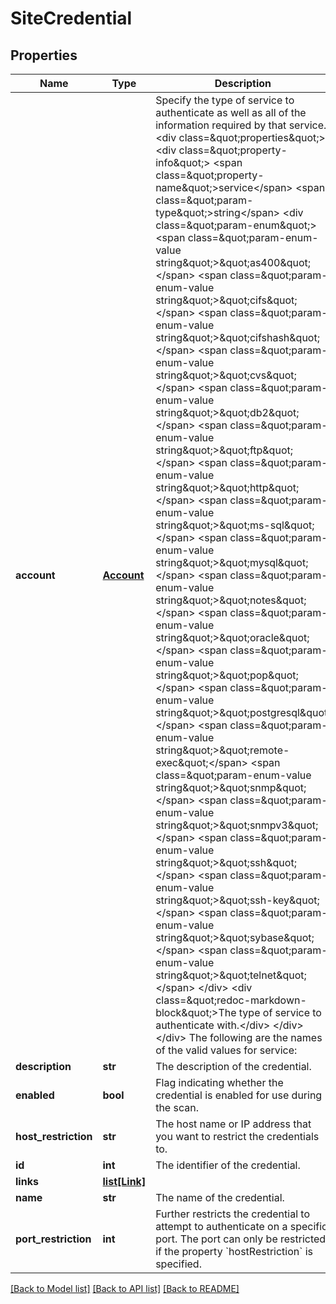 # SiteCredential

## Properties
Name | Type | Description | Notes
------------ | ------------- | ------------- | -------------
**account** | [**Account**](Account.md) | Specify the type of service to authenticate as well as all of the information required by that service. &lt;div class&#x3D;\&quot;properties\&quot;&gt;  &lt;div class&#x3D;\&quot;property-info\&quot;&gt;  &lt;span class&#x3D;\&quot;property-name\&quot;&gt;service&lt;/span&gt; &lt;span class&#x3D;\&quot;param-type\&quot;&gt;string&lt;/span&gt;  &lt;div class&#x3D;\&quot;param-enum\&quot;&gt;  &lt;span class&#x3D;\&quot;param-enum-value string\&quot;&gt;\&quot;as400\&quot;&lt;/span&gt;  &lt;span class&#x3D;\&quot;param-enum-value string\&quot;&gt;\&quot;cifs\&quot;&lt;/span&gt;  &lt;span class&#x3D;\&quot;param-enum-value string\&quot;&gt;\&quot;cifshash\&quot;&lt;/span&gt;  &lt;span class&#x3D;\&quot;param-enum-value string\&quot;&gt;\&quot;cvs\&quot;&lt;/span&gt;  &lt;span class&#x3D;\&quot;param-enum-value string\&quot;&gt;\&quot;db2\&quot;&lt;/span&gt;  &lt;span class&#x3D;\&quot;param-enum-value string\&quot;&gt;\&quot;ftp\&quot;&lt;/span&gt;  &lt;span class&#x3D;\&quot;param-enum-value string\&quot;&gt;\&quot;http\&quot;&lt;/span&gt;  &lt;span class&#x3D;\&quot;param-enum-value string\&quot;&gt;\&quot;ms-sql\&quot;&lt;/span&gt;  &lt;span class&#x3D;\&quot;param-enum-value string\&quot;&gt;\&quot;mysql\&quot;&lt;/span&gt;  &lt;span class&#x3D;\&quot;param-enum-value string\&quot;&gt;\&quot;notes\&quot;&lt;/span&gt;  &lt;span class&#x3D;\&quot;param-enum-value string\&quot;&gt;\&quot;oracle\&quot;&lt;/span&gt;  &lt;span class&#x3D;\&quot;param-enum-value string\&quot;&gt;\&quot;pop\&quot;&lt;/span&gt;  &lt;span class&#x3D;\&quot;param-enum-value string\&quot;&gt;\&quot;postgresql\&quot;&lt;/span&gt;  &lt;span class&#x3D;\&quot;param-enum-value string\&quot;&gt;\&quot;remote-exec\&quot;&lt;/span&gt;  &lt;span class&#x3D;\&quot;param-enum-value string\&quot;&gt;\&quot;snmp\&quot;&lt;/span&gt;  &lt;span class&#x3D;\&quot;param-enum-value string\&quot;&gt;\&quot;snmpv3\&quot;&lt;/span&gt;  &lt;span class&#x3D;\&quot;param-enum-value string\&quot;&gt;\&quot;ssh\&quot;&lt;/span&gt;  &lt;span class&#x3D;\&quot;param-enum-value string\&quot;&gt;\&quot;ssh-key\&quot;&lt;/span&gt;  &lt;span class&#x3D;\&quot;param-enum-value string\&quot;&gt;\&quot;sybase\&quot;&lt;/span&gt;  &lt;span class&#x3D;\&quot;param-enum-value string\&quot;&gt;\&quot;telnet\&quot;&lt;/span&gt;  &lt;/div&gt;  &lt;div class&#x3D;\&quot;redoc-markdown-block\&quot;&gt;The type of service to authenticate with.&lt;/div&gt; &lt;/div&gt;  &lt;/div&gt;  The following are the names of the valid values for service:  | Value         | Service                                         |  | ------------- | ----------------------------------------------- |  | &#x60;as400&#x60;       | IBM AS/400                                      |  | &#x60;cifs&#x60;        | Microsoft Windows/Samba (SMB/CIFS)              |  | &#x60;cifshash&#x60;    | Microsoft Windows/Samba LM/NTLM Hash (SMB/CIFS) |  | &#x60;cvs&#x60;         | Concurrent Versioning System (CVS)              |  | &#x60;db2&#x60;         | DB2                                             |  | &#x60;ftp&#x60;         | File Transfer Protocol (FTP)                    |  | &#x60;http&#x60;        | Web Site HTTP Authentication                    |  | &#x60;ms-sql&#x60;      | Microsoft SQL Server                            |  | &#x60;mysql&#x60;       | MySQL Server                                    |  | &#x60;notes&#x60;       | Lotus Notes/Domino                              |  | &#x60;oracle&#x60;      | Oracle                                          |  | &#x60;pop&#x60;         | Post Office Protocol (POP)                      |  | &#x60;postgresql&#x60;  | PostgreSQL                                      |  | &#x60;remote-exec&#x60; | Remote Execution                                |  | &#x60;snmp&#x60;        | Simple Network Management Protocol v1/v2c       |  | &#x60;snmpv3&#x60;      | Simple Network Management Protocol v3           |  | &#x60;ssh&#x60;         | Secure Shell (SSH)                              |  | &#x60;ssh-key&#x60;     | Secure Shell (SSH) Public Key                   |  | &#x60;sybase&#x60;      | Sybase SQL Server                               |  | &#x60;telnet&#x60;      | Telnet                                          |   &lt;p&gt;The following is a specification of supported credential properties for each type of service. These properties are to be specified within the &lt;code&gt;account&lt;/code&gt; object.&lt;/p&gt;  &#x60;as400&#x60; supported properties: &lt;div class&#x3D;\&quot;properties\&quot;&gt;  &lt;div class&#x3D;\&quot;property-info\&quot;&gt;  &lt;span class&#x3D;\&quot;property-name\&quot;&gt;domain&lt;/span&gt; &lt;span class&#x3D;\&quot;param-type\&quot;&gt;string&lt;/span&gt;  &lt;div class&#x3D;\&quot;redoc-markdown-block\&quot;&gt;&lt;p&gt;The address of the domain.&lt;/p&gt;&lt;/div&gt; &lt;/div&gt;  &lt;div class&#x3D;\&quot;property-info\&quot;&gt;  &lt;span class&#x3D;\&quot;property-name\&quot;&gt;username&lt;/span&gt; &lt;span class&#x3D;\&quot;param-type\&quot;&gt;string&lt;/span&gt; &lt;span _ngcontent-c21 class&#x3D;\&quot;param-required\&quot;&gt;Required&lt;/span&gt;  &lt;div class&#x3D;\&quot;redoc-markdown-block\&quot;&gt;&lt;p&gt;The user name for the account that will be used for authenticating.&lt;/p&gt;&lt;/div&gt; &lt;/div&gt;  &lt;div class&#x3D;\&quot;property-info\&quot;&gt;  &lt;span class&#x3D;\&quot;property-name\&quot;&gt;password&lt;/span&gt; &lt;span class&#x3D;\&quot;param-type\&quot;&gt;string&lt;/span&gt; &lt;span _ngcontent-c21 class&#x3D;\&quot;param-required\&quot;&gt;Required&lt;/span&gt;  &lt;div class&#x3D;\&quot;redoc-markdown-block\&quot;&gt;&lt;p&gt;The password for the account that will be used for authenticating. &lt;strong&gt;Note: This property is not returned in responses for security.&lt;/strong&gt;&lt;/p&gt;&lt;/div&gt; &lt;/div&gt;  &lt;/div&gt;  &#x60;cifs&#x60; supported properties: &lt;div class&#x3D;\&quot;properties\&quot;&gt;  &lt;div class&#x3D;\&quot;property-info\&quot;&gt;  &lt;span class&#x3D;\&quot;property-name\&quot;&gt;domain&lt;/span&gt; &lt;span class&#x3D;\&quot;param-type\&quot;&gt;string&lt;/span&gt;  &lt;div class&#x3D;\&quot;redoc-markdown-block\&quot;&gt;&lt;p&gt;The address of the domain.&lt;/p&gt;&lt;/div&gt; &lt;/div&gt;  &lt;div class&#x3D;\&quot;property-info\&quot;&gt;  &lt;span class&#x3D;\&quot;property-name\&quot;&gt;username&lt;/span&gt; &lt;span class&#x3D;\&quot;param-type\&quot;&gt;string&lt;/span&gt; &lt;span _ngcontent-c21 class&#x3D;\&quot;param-required\&quot;&gt;Required&lt;/span&gt;  &lt;div class&#x3D;\&quot;redoc-markdown-block\&quot;&gt;&lt;p&gt;The user name for the account that will be used for authenticating.&lt;/p&gt;&lt;/div&gt; &lt;/div&gt;  &lt;div class&#x3D;\&quot;property-info\&quot;&gt;  &lt;span class&#x3D;\&quot;property-name\&quot;&gt;password&lt;/span&gt; &lt;span class&#x3D;\&quot;param-type\&quot;&gt;string&lt;/span&gt; &lt;span _ngcontent-c21 class&#x3D;\&quot;param-required\&quot;&gt;Required&lt;/span&gt;  &lt;div class&#x3D;\&quot;redoc-markdown-block\&quot;&gt;&lt;p&gt;The password for the account that will be used for authenticating. &lt;strong&gt;Note: This property is not returned in responses for security.&lt;/strong&gt;&lt;/p&gt;&lt;/div&gt; &lt;/div&gt;  &lt;/div&gt;  &#x60;cifshash&#x60; supported properties: &lt;div class&#x3D;\&quot;properties\&quot;&gt;  &lt;div class&#x3D;\&quot;property-info\&quot;&gt;  &lt;span class&#x3D;\&quot;property-name\&quot;&gt;domain&lt;/span&gt; &lt;span class&#x3D;\&quot;param-type\&quot;&gt;string&lt;/span&gt;  &lt;div class&#x3D;\&quot;redoc-markdown-block\&quot;&gt;&lt;p&gt;The address of the domain.&lt;/p&gt;&lt;/div&gt; &lt;/div&gt;  &lt;div class&#x3D;\&quot;property-info\&quot;&gt;  &lt;span class&#x3D;\&quot;property-name\&quot;&gt;username&lt;/span&gt; &lt;span class&#x3D;\&quot;param-type\&quot;&gt;string&lt;/span&gt; &lt;span _ngcontent-c21 class&#x3D;\&quot;param-required\&quot;&gt;Required&lt;/span&gt;  &lt;div class&#x3D;\&quot;redoc-markdown-block\&quot;&gt;&lt;p&gt;The user name for the account that will be used for authenticating.&lt;/p&gt;&lt;/div&gt; &lt;/div&gt;  &lt;div class&#x3D;\&quot;property-info\&quot;&gt;  &lt;span class&#x3D;\&quot;property-name\&quot;&gt;ntlmHash&lt;/span&gt; &lt;span class&#x3D;\&quot;param-type\&quot;&gt;string&lt;/span&gt; &lt;span _ngcontent-c21 class&#x3D;\&quot;param-required\&quot;&gt;Required&lt;/span&gt;  &lt;div class&#x3D;\&quot;redoc-markdown-block\&quot;&gt;&lt;p&gt;The NTLM password hash. &lt;strong&gt;Note: This property is not returned in responses for security.&lt;/strong&gt;&lt;/p&gt;&lt;/div&gt; &lt;/div&gt;  &lt;/div&gt;  &#x60;cvs&#x60; supported properties: &lt;div class&#x3D;\&quot;properties\&quot;&gt;  &lt;div class&#x3D;\&quot;property-info\&quot;&gt;  &lt;span class&#x3D;\&quot;property-name\&quot;&gt;domain&lt;/span&gt; &lt;span class&#x3D;\&quot;param-type\&quot;&gt;string&lt;/span&gt;  &lt;div class&#x3D;\&quot;redoc-markdown-block\&quot;&gt;&lt;p&gt;The address of the domain.&lt;/p&gt;&lt;/div&gt; &lt;/div&gt;  &lt;div class&#x3D;\&quot;property-info\&quot;&gt;  &lt;span class&#x3D;\&quot;property-name\&quot;&gt;username&lt;/span&gt; &lt;span class&#x3D;\&quot;param-type\&quot;&gt;string&lt;/span&gt; &lt;span _ngcontent-c21 class&#x3D;\&quot;param-required\&quot;&gt;Required&lt;/span&gt;  &lt;div class&#x3D;\&quot;redoc-markdown-block\&quot;&gt;&lt;p&gt;The user name for the account that will be used for authenticating.&lt;/p&gt;&lt;/div&gt; &lt;/div&gt;  &lt;div class&#x3D;\&quot;property-info\&quot;&gt;  &lt;span class&#x3D;\&quot;property-name\&quot;&gt;password&lt;/span&gt; &lt;span class&#x3D;\&quot;param-type\&quot;&gt;string&lt;/span&gt; &lt;span _ngcontent-c21 class&#x3D;\&quot;param-required\&quot;&gt;Required&lt;/span&gt;  &lt;div class&#x3D;\&quot;redoc-markdown-block\&quot;&gt;&lt;p&gt;The password for the account that will be used for authenticating. &lt;strong&gt;Note: This property is not returned in responses for security.&lt;/strong&gt;&lt;/p&gt;&lt;/div&gt; &lt;/div&gt;  &lt;/div&gt;  &#x60;db2&#x60; supported properties: &lt;div class&#x3D;\&quot;properties\&quot;&gt;  &lt;div class&#x3D;\&quot;property-info\&quot;&gt;  &lt;span class&#x3D;\&quot;property-name\&quot;&gt;database&lt;/span&gt; &lt;span class&#x3D;\&quot;param-type\&quot;&gt;string&lt;/span&gt;  &lt;div class&#x3D;\&quot;redoc-markdown-block\&quot;&gt;&lt;p&gt;The name of the database.&lt;/p&gt;&lt;/div&gt; &lt;/div&gt;  &lt;div class&#x3D;\&quot;property-info\&quot;&gt;  &lt;span class&#x3D;\&quot;property-name\&quot;&gt;username&lt;/span&gt; &lt;span class&#x3D;\&quot;param-type\&quot;&gt;string&lt;/span&gt; &lt;span _ngcontent-c21 class&#x3D;\&quot;param-required\&quot;&gt;Required&lt;/span&gt;  &lt;div class&#x3D;\&quot;redoc-markdown-block\&quot;&gt;&lt;p&gt;The user name for the account that will be used for authenticating.&lt;/p&gt;&lt;/div&gt; &lt;/div&gt;  &lt;div class&#x3D;\&quot;property-info\&quot;&gt;  &lt;span class&#x3D;\&quot;property-name\&quot;&gt;password&lt;/span&gt; &lt;span class&#x3D;\&quot;param-type\&quot;&gt;string&lt;/span&gt; &lt;span _ngcontent-c21 class&#x3D;\&quot;param-required\&quot;&gt;Required&lt;/span&gt;  &lt;div class&#x3D;\&quot;redoc-markdown-block\&quot;&gt;&lt;p&gt;The password for the account that will be used for authenticating. &lt;strong&gt;Note: This property is not returned in responses for security.&lt;/strong&gt;&lt;/p&gt;&lt;/div&gt; &lt;/div&gt;  &lt;/div&gt;  &#x60;ftp&#x60; supported properties: &lt;div class&#x3D;\&quot;properties\&quot;&gt;  &lt;div class&#x3D;\&quot;property-info\&quot;&gt;  &lt;span class&#x3D;\&quot;property-name\&quot;&gt;username&lt;/span&gt; &lt;span class&#x3D;\&quot;param-type\&quot;&gt;string&lt;/span&gt; &lt;span _ngcontent-c21 class&#x3D;\&quot;param-required\&quot;&gt;Required&lt;/span&gt;  &lt;div class&#x3D;\&quot;redoc-markdown-block\&quot;&gt;&lt;p&gt;The user name for the account that will be used for authenticating.&lt;/p&gt;&lt;/div&gt; &lt;/div&gt;  &lt;div class&#x3D;\&quot;property-info\&quot;&gt;  &lt;span class&#x3D;\&quot;property-name\&quot;&gt;password&lt;/span&gt; &lt;span class&#x3D;\&quot;param-type\&quot;&gt;string&lt;/span&gt; &lt;span _ngcontent-c21 class&#x3D;\&quot;param-required\&quot;&gt;Required&lt;/span&gt;  &lt;div class&#x3D;\&quot;redoc-markdown-block\&quot;&gt;&lt;p&gt;The password for the account that will be used for authenticating. &lt;strong&gt;Note: This property is not returned in responses for security.&lt;/strong&gt;&lt;/p&gt;&lt;/div&gt; &lt;/div&gt;  &lt;/div&gt;  &#x60;http&#x60; supported properties: &lt;div class&#x3D;\&quot;properties\&quot;&gt;  &lt;div class&#x3D;\&quot;property-info\&quot;&gt;  &lt;span class&#x3D;\&quot;property-name\&quot;&gt;realm&lt;/span&gt; &lt;span class&#x3D;\&quot;param-type\&quot;&gt;string&lt;/span&gt;  &lt;div class&#x3D;\&quot;redoc-markdown-block\&quot;&gt;&lt;p&gt;The realm.&lt;/p&gt;&lt;/div&gt; &lt;/div&gt;  &lt;div class&#x3D;\&quot;property-info\&quot;&gt;  &lt;span class&#x3D;\&quot;property-name\&quot;&gt;username&lt;/span&gt; &lt;span class&#x3D;\&quot;param-type\&quot;&gt;string&lt;/span&gt; &lt;span _ngcontent-c21 class&#x3D;\&quot;param-required\&quot;&gt;Required&lt;/span&gt;  &lt;div class&#x3D;\&quot;redoc-markdown-block\&quot;&gt;&lt;p&gt;The user name for the account that will be used for authenticating.&lt;/p&gt;&lt;/div&gt; &lt;/div&gt;  &lt;div class&#x3D;\&quot;property-info\&quot;&gt;  &lt;span class&#x3D;\&quot;property-name\&quot;&gt;password&lt;/span&gt; &lt;span class&#x3D;\&quot;param-type\&quot;&gt;string&lt;/span&gt; &lt;span _ngcontent-c21 class&#x3D;\&quot;param-required\&quot;&gt;Required&lt;/span&gt;  &lt;div class&#x3D;\&quot;redoc-markdown-block\&quot;&gt;&lt;p&gt;The password for the account that will be used for authenticating. &lt;strong&gt;Note: This property is not returned in responses for security.&lt;/strong&gt;&lt;/p&gt;&lt;/div&gt; &lt;/div&gt;  &lt;/div&gt;  &#x60;ms-sql&#x60; supported properties: &lt;div class&#x3D;\&quot;properties\&quot;&gt;  &lt;div class&#x3D;\&quot;property-info\&quot;&gt;  &lt;span class&#x3D;\&quot;property-name\&quot;&gt;database&lt;/span&gt; &lt;span class&#x3D;\&quot;param-type\&quot;&gt;string&lt;/span&gt;  &lt;div class&#x3D;\&quot;redoc-markdown-block\&quot;&gt;&lt;p&gt;The name of the database. If not specified, a default database name will be used during authentication.&lt;/p&gt;&lt;/div&gt; &lt;/div&gt;  &lt;div class&#x3D;\&quot;property-info\&quot;&gt;  &lt;span class&#x3D;\&quot;property-name\&quot;&gt;useWindowsAuthentication&lt;/span&gt; &lt;span class&#x3D;\&quot;param-type\&quot;&gt;boolean&lt;/span&gt;  &lt;div class&#x3D;\&quot;redoc-markdown-block\&quot;&gt; &lt;p&gt; Boolean flag signaling whether to connect to the database using Windows authentication. When set to &lt;code&gt;true&lt;/code&gt;, Windows authentication is attempted; when set to &lt;code&gt;false&lt;/code&gt;, SQL authentication is attempted.&lt;/p&gt; &lt;/div&gt; &lt;/div&gt;  &lt;div class&#x3D;\&quot;property-info\&quot;&gt;  &lt;span class&#x3D;\&quot;property-name\&quot;&gt;domain&lt;/span&gt; &lt;span class&#x3D;\&quot;param-type\&quot;&gt;string&lt;/span&gt;  &lt;div class&#x3D;\&quot;redoc-markdown-block\&quot;&gt;&lt;p&gt;The address of the domain. This property cannot be specified unless property &lt;code&gt;useWindowsAuthentication&lt;/code&gt; is set to &lt;code&gt;true&lt;/code&gt;.&lt;/p&gt;&lt;/div&gt; &lt;/div&gt;  &lt;div class&#x3D;\&quot;property-info\&quot;&gt;  &lt;span class&#x3D;\&quot;property-name\&quot;&gt;username&lt;/span&gt; &lt;span class&#x3D;\&quot;param-type\&quot;&gt;string&lt;/span&gt; &lt;span _ngcontent-c21 class&#x3D;\&quot;param-required\&quot;&gt;Required&lt;/span&gt;  &lt;div class&#x3D;\&quot;redoc-markdown-block\&quot;&gt;&lt;p&gt;The user name for the account that will be used for authenticating.&lt;/p&gt;&lt;/div&gt; &lt;/div&gt;  &lt;div class&#x3D;\&quot;property-info\&quot;&gt;  &lt;span class&#x3D;\&quot;property-name\&quot;&gt;password&lt;/span&gt; &lt;span class&#x3D;\&quot;param-type\&quot;&gt;string&lt;/span&gt; &lt;span _ngcontent-c21 class&#x3D;\&quot;param-required\&quot;&gt;Required&lt;/span&gt;  &lt;div class&#x3D;\&quot;redoc-markdown-block\&quot;&gt;&lt;p&gt;The password for the account that will be used for authenticating. &lt;strong&gt;Note: This property is not returned in responses for security.&lt;/strong&gt;&lt;/p&gt;&lt;/div&gt; &lt;/div&gt;  &lt;/div&gt;  &#x60;mysql&#x60; supported properties: &lt;div class&#x3D;\&quot;properties\&quot;&gt;  &lt;div class&#x3D;\&quot;property-info\&quot;&gt;  &lt;span class&#x3D;\&quot;property-name\&quot;&gt;database&lt;/span&gt; &lt;span class&#x3D;\&quot;param-type\&quot;&gt;string&lt;/span&gt;  &lt;div class&#x3D;\&quot;redoc-markdown-block\&quot;&gt;&lt;p&gt;The name of the database. If not specified, a default database name will be used during authentication.&lt;/p&gt;&lt;/div&gt; &lt;/div&gt;  &lt;div class&#x3D;\&quot;property-info\&quot;&gt;  &lt;span class&#x3D;\&quot;property-name\&quot;&gt;username&lt;/span&gt; &lt;span class&#x3D;\&quot;param-type\&quot;&gt;string&lt;/span&gt; &lt;span _ngcontent-c21 class&#x3D;\&quot;param-required\&quot;&gt;Required&lt;/span&gt;  &lt;div class&#x3D;\&quot;redoc-markdown-block\&quot;&gt;&lt;p&gt;The user name for the account that will be used for authenticating.&lt;/p&gt;&lt;/div&gt; &lt;/div&gt;  &lt;div class&#x3D;\&quot;property-info\&quot;&gt;  &lt;span class&#x3D;\&quot;property-name\&quot;&gt;password&lt;/span&gt; &lt;span class&#x3D;\&quot;param-type\&quot;&gt;string&lt;/span&gt; &lt;span _ngcontent-c21 class&#x3D;\&quot;param-required\&quot;&gt;Required&lt;/span&gt;  &lt;div class&#x3D;\&quot;redoc-markdown-block\&quot;&gt;&lt;p&gt;The Notes ID password. &lt;strong&gt;Note: This property is not returned in responses for security.&lt;/strong&gt;&lt;/p&gt;&lt;/div&gt; &lt;/div&gt;  &lt;/div&gt;  &#x60;notes&#x60; supported properties: &lt;div class&#x3D;\&quot;properties\&quot;&gt;  &lt;div class&#x3D;\&quot;property-info\&quot;&gt;  &lt;span class&#x3D;\&quot;property-name\&quot;&gt;notesIDPassword&lt;/span&gt; &lt;span class&#x3D;\&quot;param-type\&quot;&gt;string&lt;/span&gt; &lt;span _ngcontent-c21 class&#x3D;\&quot;param-required\&quot;&gt;Required&lt;/span&gt;  &lt;div class&#x3D;\&quot;redoc-markdown-block\&quot;&gt;&lt;p&gt;The password for the account that will be used for authenticating. &lt;strong&gt;Note: This property is not returned in responses for security.&lt;/strong&gt;&lt;/p&gt;&lt;/div&gt; &lt;/div&gt;  &lt;/div&gt;  &#x60;oracle&#x60; supported properties: &lt;div class&#x3D;\&quot;properties\&quot;&gt;  &lt;div class&#x3D;\&quot;property-info\&quot;&gt;  &lt;span class&#x3D;\&quot;property-name\&quot;&gt;sid&lt;/span&gt; &lt;span class&#x3D;\&quot;param-type\&quot;&gt;string&lt;/span&gt;  &lt;div class&#x3D;\&quot;redoc-markdown-block\&quot;&gt;&lt;p&gt;The name of the database. If not specified, a default database name will be used during authentication.&lt;/p&gt;&lt;/div&gt; &lt;/div&gt;  &lt;div class&#x3D;\&quot;property-info\&quot;&gt;  &lt;span class&#x3D;\&quot;property-name\&quot;&gt;username&lt;/span&gt; &lt;span class&#x3D;\&quot;param-type\&quot;&gt;string&lt;/span&gt; &lt;span _ngcontent-c21 class&#x3D;\&quot;param-required\&quot;&gt;Required&lt;/span&gt;  &lt;div class&#x3D;\&quot;redoc-markdown-block\&quot;&gt;&lt;p&gt;The user name for the account that will be used for authenticating.&lt;/p&gt;&lt;/div&gt; &lt;/div&gt;  &lt;div class&#x3D;\&quot;property-info\&quot;&gt;  &lt;span class&#x3D;\&quot;property-name\&quot;&gt;password&lt;/span&gt; &lt;span class&#x3D;\&quot;param-type\&quot;&gt;string&lt;/span&gt; &lt;span _ngcontent-c21 class&#x3D;\&quot;param-required\&quot;&gt;Required&lt;/span&gt;  &lt;div class&#x3D;\&quot;redoc-markdown-block\&quot;&gt;&lt;p&gt;The password for the account that will be used for authenticating. &lt;strong&gt;Note: This property is not returned in responses for security.&lt;/strong&gt;&lt;/p&gt;&lt;/div&gt; &lt;/div&gt;  &lt;div class&#x3D;\&quot;property-info\&quot;&gt;  &lt;span class&#x3D;\&quot;property-name\&quot;&gt;enumerateSids&lt;/span&gt; &lt;span class&#x3D;\&quot;param-type\&quot;&gt;boolean&lt;/span&gt;  &lt;div class&#x3D;\&quot;redoc-markdown-block\&quot;&gt; &lt;p&gt; Boolean flag instructing the scan engine to attempt to enumerate SIDs from your environment. If set to &lt;code&gt;true&lt;/code&gt;, set the Oracle Net Listener password in property &lt;code&gt;oracleListenerPassword&lt;/code&gt;.&lt;/p&gt; &lt;/div&gt; &lt;/div&gt;  &lt;div class&#x3D;\&quot;property-info\&quot;&gt;  &lt;span class&#x3D;\&quot;property-name\&quot;&gt;oracleListenerPassword&lt;/span&gt; &lt;span class&#x3D;\&quot;param-type\&quot;&gt;string&lt;/span&gt;  &lt;div class&#x3D;\&quot;redoc-markdown-block\&quot;&gt;&lt;p&gt;The Oracle Net Listener password. Used to enumerate SIDs from your environment.&lt;/p&gt;&lt;/div&gt; &lt;/div&gt;  &lt;/div&gt;  &#x60;pop&#x60; supported properties: &lt;div class&#x3D;\&quot;properties\&quot;&gt;  &lt;div class&#x3D;\&quot;property-info\&quot;&gt;  &lt;span class&#x3D;\&quot;property-name\&quot;&gt;username&lt;/span&gt; &lt;span class&#x3D;\&quot;param-type\&quot;&gt;string&lt;/span&gt; &lt;span _ngcontent-c21 class&#x3D;\&quot;param-required\&quot;&gt;Required&lt;/span&gt;  &lt;div class&#x3D;\&quot;redoc-markdown-block\&quot;&gt;&lt;p&gt;The user name for the account that will be used for authenticating.&lt;/p&gt;&lt;/div&gt; &lt;/div&gt;  &lt;div class&#x3D;\&quot;property-info\&quot;&gt;  &lt;span class&#x3D;\&quot;property-name\&quot;&gt;password&lt;/span&gt; &lt;span class&#x3D;\&quot;param-type\&quot;&gt;string&lt;/span&gt; &lt;span _ngcontent-c21 class&#x3D;\&quot;param-required\&quot;&gt;Required&lt;/span&gt;  &lt;div class&#x3D;\&quot;redoc-markdown-block\&quot;&gt;&lt;p&gt;The password for the account that will be used for authenticating. &lt;strong&gt;Note: This property is not returned in responses for security.&lt;/strong&gt;&lt;/p&gt;&lt;/div&gt; &lt;/div&gt;  &lt;/div&gt;  &#x60;postgresql&#x60; supported properties: &lt;div class&#x3D;\&quot;properties\&quot;&gt;  &lt;div class&#x3D;\&quot;property-info\&quot;&gt;  &lt;span class&#x3D;\&quot;property-name\&quot;&gt;database&lt;/span&gt; &lt;span class&#x3D;\&quot;param-type\&quot;&gt;string&lt;/span&gt;  &lt;div class&#x3D;\&quot;redoc-markdown-block\&quot;&gt;&lt;p&gt;The name of the database.&lt;/p&gt;&lt;/div&gt; &lt;/div&gt;  &lt;div class&#x3D;\&quot;property-info\&quot;&gt;  &lt;span class&#x3D;\&quot;property-name\&quot;&gt;username&lt;/span&gt; &lt;span class&#x3D;\&quot;param-type\&quot;&gt;string&lt;/span&gt; &lt;span _ngcontent-c21 class&#x3D;\&quot;param-required\&quot;&gt;Required&lt;/span&gt;  &lt;div class&#x3D;\&quot;redoc-markdown-block\&quot;&gt;&lt;p&gt;The user name for the account that will be used for authenticating.&lt;/p&gt;&lt;/div&gt; &lt;/div&gt;  &lt;div class&#x3D;\&quot;property-info\&quot;&gt;  &lt;span class&#x3D;\&quot;property-name\&quot;&gt;password&lt;/span&gt; &lt;span class&#x3D;\&quot;param-type\&quot;&gt;string&lt;/span&gt; &lt;span _ngcontent-c21 class&#x3D;\&quot;param-required\&quot;&gt;Required&lt;/span&gt;  &lt;div class&#x3D;\&quot;redoc-markdown-block\&quot;&gt;&lt;p&gt;The password for the account that will be used for authenticating. &lt;strong&gt;Note: This property is not returned in responses for security.&lt;/strong&gt;&lt;/p&gt;&lt;/div&gt; &lt;/div&gt;  &lt;/div&gt;  &#x60;remote-exec&#x60; supported properties: &lt;div class&#x3D;\&quot;properties\&quot;&gt;  &lt;div class&#x3D;\&quot;property-info\&quot;&gt;  &lt;span class&#x3D;\&quot;property-name\&quot;&gt;username&lt;/span&gt; &lt;span class&#x3D;\&quot;param-type\&quot;&gt;string&lt;/span&gt; &lt;span _ngcontent-c21 class&#x3D;\&quot;param-required\&quot;&gt;Required&lt;/span&gt;  &lt;div class&#x3D;\&quot;redoc-markdown-block\&quot;&gt;&lt;p&gt;The user name for the account that will be used for authenticating.&lt;/p&gt;&lt;/div&gt; &lt;/div&gt;  &lt;div class&#x3D;\&quot;property-info\&quot;&gt;  &lt;span class&#x3D;\&quot;property-name\&quot;&gt;password&lt;/span&gt; &lt;span class&#x3D;\&quot;param-type\&quot;&gt;string&lt;/span&gt; &lt;span _ngcontent-c21 class&#x3D;\&quot;param-required\&quot;&gt;Required&lt;/span&gt;  &lt;div class&#x3D;\&quot;redoc-markdown-block\&quot;&gt;&lt;p&gt;The password for the account that will be used for authenticating. &lt;strong&gt;Note: This property is not returned in responses for security.&lt;/strong&gt;&lt;/p&gt;&lt;/div&gt; &lt;/div&gt;  &lt;/div&gt;  &#x60;snmp&#x60; supported properties: &lt;div class&#x3D;\&quot;properties\&quot;&gt;  &lt;div class&#x3D;\&quot;property-info\&quot;&gt;  &lt;span class&#x3D;\&quot;property-name\&quot;&gt;communityName&lt;/span&gt; &lt;span class&#x3D;\&quot;param-type\&quot;&gt;string&lt;/span&gt; &lt;span _ngcontent-c21 class&#x3D;\&quot;param-required\&quot;&gt;Required&lt;/span&gt;  &lt;div class&#x3D;\&quot;redoc-markdown-block\&quot;&gt;&lt;p&gt;The community name that will be used for authenticating. &lt;strong&gt;Note: This property is not returned in responses for security.&lt;/strong&gt;&lt;/p&gt;&lt;/div&gt; &lt;/div&gt;  &lt;/div&gt;  &#x60;snmpv3&#x60; supported properties: &lt;div class&#x3D;\&quot;properties\&quot;&gt;  &lt;div class&#x3D;\&quot;property-info\&quot;&gt;  &lt;span class&#x3D;\&quot;property-name\&quot;&gt;authenticationType&lt;/span&gt; &lt;span class&#x3D;\&quot;param-type\&quot;&gt;string&lt;/span&gt; &lt;span _ngcontent-c21 class&#x3D;\&quot;param-required\&quot;&gt;Required&lt;/span&gt;  &lt;div class&#x3D;\&quot;param-enum\&quot;&gt;  &lt;span class&#x3D;\&quot;param-enum-value string\&quot;&gt;\&quot;no-authentication\&quot;&lt;/span&gt;  &lt;span class&#x3D;\&quot;param-enum-value string\&quot;&gt;\&quot;md5\&quot;&lt;/span&gt;  &lt;span class&#x3D;\&quot;param-enum-value string\&quot;&gt;\&quot;sha\&quot;&lt;/span&gt;  &lt;/div&gt;  &lt;div class&#x3D;\&quot;redoc-markdown-block\&quot;&gt;&lt;p&gt;The authentication protocols available to use in SNMP v3.&lt;/p&gt;&lt;/div&gt; &lt;/div&gt; &lt;div class&#x3D;\&quot;property-info\&quot;&gt;  &lt;span class&#x3D;\&quot;property-name\&quot;&gt;username&lt;/span&gt; &lt;span class&#x3D;\&quot;param-type\&quot;&gt;string&lt;/span&gt; &lt;span _ngcontent-c21 class&#x3D;\&quot;param-required\&quot;&gt;Required&lt;/span&gt;  &lt;div class&#x3D;\&quot;redoc-markdown-block\&quot;&gt;&lt;p&gt;The user name for the account that will be used for authenticating.&lt;/p&gt;&lt;/div&gt; &lt;/div&gt;  &lt;div class&#x3D;\&quot;property-info\&quot;&gt;  &lt;span class&#x3D;\&quot;property-name\&quot;&gt;password&lt;/span&gt; &lt;span class&#x3D;\&quot;param-type\&quot;&gt;string&lt;/span&gt;  &lt;div class&#x3D;\&quot;redoc-markdown-block\&quot;&gt; &lt;p&gt; The password for the account that will be used for authenticating. Is required when the property &lt;code&gt;authenticationType&lt;/code&gt; is set to valid value other than &lt;code&gt;\&quot;no-authentication\&quot;&lt;/code&gt;. &lt;strong&gt;Note: This property is not returned in responses for security.&lt;/strong&gt;&lt;/p&gt; &lt;/div&gt; &lt;/div&gt;  &lt;div class&#x3D;\&quot;property-info\&quot;&gt;  &lt;span class&#x3D;\&quot;property-name\&quot;&gt;privacyType&lt;/span&gt; &lt;span class&#x3D;\&quot;param-type\&quot;&gt;string&lt;/span&gt;  &lt;div class&#x3D;\&quot;param-enum\&quot;&gt;  &lt;span class&#x3D;\&quot;param-enum-value string\&quot;&gt;\&quot;no-privacy\&quot;&lt;/span&gt;  &lt;span class&#x3D;\&quot;param-enum-value string\&quot;&gt;\&quot;des\&quot;&lt;/span&gt;  &lt;span class&#x3D;\&quot;param-enum-value string\&quot;&gt;\&quot;aes-128\&quot;&lt;/span&gt;  &lt;span class&#x3D;\&quot;param-enum-value string\&quot;&gt;\&quot;aes-192\&quot;&lt;/span&gt;  &lt;span class&#x3D;\&quot;param-enum-value string\&quot;&gt;\&quot;aes-192-with-3-des-key-extension\&quot;&lt;/span&gt;  &lt;span class&#x3D;\&quot;param-enum-value string\&quot;&gt;\&quot;aes-256\&quot;&lt;/span&gt;  &lt;span class&#x3D;\&quot;param-enum-value string\&quot;&gt;\&quot;aes-265-with-3-des-key-extension\&quot;&lt;/span&gt;  &lt;/div&gt;  &lt;div class&#x3D;\&quot;redoc-markdown-block\&quot;&gt;&lt;p&gt;The privacy protocols available to use in SNMP v3.&lt;/p&gt;&lt;/div&gt; &lt;/div&gt; &lt;div class&#x3D;\&quot;property-info\&quot;&gt;  &lt;span class&#x3D;\&quot;property-name\&quot;&gt;privacyPassword&lt;/span&gt; &lt;span class&#x3D;\&quot;param-type\&quot;&gt;string&lt;/span&gt;  &lt;div class&#x3D;\&quot;redoc-markdown-block\&quot;&gt; &lt;p&gt; The privacy password for the account that will be used for authenticating. Is required when the property &lt;code&gt;authenticationType&lt;/code&gt; is set to valid value other than &lt;code&gt;\&quot;no-authentication\&quot;&lt;/code&gt; and when the &lt;code&gt;privacyType&lt;/code&gt; is set to a valid value other than code&gt;\&quot;no-privacy\&quot;&lt;/code&gt;. &lt;strong&gt;Note: This property is not returned in responses for security.&lt;/strong&gt;&lt;/p&gt; &lt;/div&gt; &lt;/div&gt;  &lt;/div&gt;  &#x60;ssh&#x60; supported properties: &lt;div class&#x3D;\&quot;properties\&quot;&gt;  &lt;div class&#x3D;\&quot;property-info\&quot;&gt;  &lt;span class&#x3D;\&quot;property-name\&quot;&gt;username&lt;/span&gt; &lt;span class&#x3D;\&quot;param-type\&quot;&gt;string&lt;/span&gt; &lt;span _ngcontent-c21 class&#x3D;\&quot;param-required\&quot;&gt;Required&lt;/span&gt;  &lt;div class&#x3D;\&quot;redoc-markdown-block\&quot;&gt;&lt;p&gt;The user name for the account that will be used for authenticating.&lt;/p&gt;&lt;/div&gt; &lt;/div&gt;  &lt;div class&#x3D;\&quot;property-info\&quot;&gt;  &lt;span class&#x3D;\&quot;property-name\&quot;&gt;password&lt;/span&gt; &lt;span class&#x3D;\&quot;param-type\&quot;&gt;string&lt;/span&gt; &lt;span _ngcontent-c21 class&#x3D;\&quot;param-required\&quot;&gt;Required&lt;/span&gt;  &lt;div class&#x3D;\&quot;redoc-markdown-block\&quot;&gt;&lt;p&gt;The password for the account that will be used for authenticating. &lt;strong&gt;Note: This property is not returned in responses for security.&lt;/strong&gt;&lt;/p&gt;&lt;/div&gt; &lt;/div&gt;  &lt;div class&#x3D;\&quot;property-info\&quot;&gt;  &lt;span class&#x3D;\&quot;property-name\&quot;&gt;permissionElevation&lt;/span&gt; &lt;span class&#x3D;\&quot;param-type\&quot;&gt;string&lt;/span&gt;  &lt;div class&#x3D;\&quot;param-enum\&quot;&gt;  &lt;span class&#x3D;\&quot;param-enum-value string\&quot;&gt;\&quot;none\&quot;&lt;/span&gt;  &lt;span class&#x3D;\&quot;param-enum-value string\&quot;&gt;\&quot;sudo\&quot;&lt;/span&gt;  &lt;span class&#x3D;\&quot;param-enum-value string\&quot;&gt;\&quot;sudosu\&quot;&lt;/span&gt;  &lt;span class&#x3D;\&quot;param-enum-value string\&quot;&gt;\&quot;su\&quot;&lt;/span&gt;  &lt;span class&#x3D;\&quot;param-enum-value string\&quot;&gt;\&quot;pbrun\&quot;&lt;/span&gt;  &lt;span class&#x3D;\&quot;param-enum-value string\&quot;&gt;\&quot;privileged-exec\&quot;&lt;/span&gt;  &lt;/div&gt;  &lt;div class&#x3D;\&quot;redoc-markdown-block\&quot;&gt; &lt;p&gt; Elevate scan engine permissions to administrative or root access, which is necessary to obtain certain data during the scan. Defaults to &lt;code&gt;\&quot;none\&quot;&lt;/code&gt; if not specified. &lt;/p&gt; &lt;/div&gt; &lt;/div&gt; &lt;div class&#x3D;\&quot;property-info\&quot;&gt;  &lt;span class&#x3D;\&quot;property-name\&quot;&gt;permissionElevationUsername&lt;/span&gt; &lt;span class&#x3D;\&quot;param-type\&quot;&gt;string&lt;/span&gt;  &lt;div class&#x3D;\&quot;redoc-markdown-block\&quot;&gt; &lt;p&gt; The user name for the account with elevated permissions. This property must not be specified when the property &lt;code&gt;permissionElevation&lt;/code&gt; is set to either &lt;code&gt;\&quot;none\&quot;&lt;/code&gt; or &lt;code&gt;\&quot;pbrun\&quot;&lt;/code&gt;; otherwise the property is required.&lt;/p&gt; &lt;/div&gt; &lt;/div&gt;  &lt;div class&#x3D;\&quot;property-info\&quot;&gt;  &lt;span class&#x3D;\&quot;property-name\&quot;&gt;password&lt;/span&gt; &lt;span class&#x3D;\&quot;param-type\&quot;&gt;string&lt;/span&gt;  &lt;div class&#x3D;\&quot;redoc-markdown-block\&quot;&gt; &lt;p&gt; The password for the account with elevated permissions. This property must not be specified when the property &lt;code&gt;permissionElevation&lt;/code&gt; is set to either &lt;code&gt;\&quot;none\&quot;&lt;/code&gt; or &lt;code&gt;\&quot;pbrun\&quot;&lt;/code&gt;; otherwise the property is required.&lt;strong&gt;Note: This property is not returned in responses for security.&lt;/strong&gt;&lt;/p&gt; &lt;/div&gt; &lt;/div&gt;  &lt;/div&gt;  &#x60;ssh-key&#x60; supported properties: &lt;div class&#x3D;\&quot;properties\&quot;&gt;  &lt;div class&#x3D;\&quot;property-info\&quot;&gt;  &lt;span class&#x3D;\&quot;property-name\&quot;&gt;username&lt;/span&gt; &lt;span class&#x3D;\&quot;param-type\&quot;&gt;string&lt;/span&gt; &lt;span _ngcontent-c21 class&#x3D;\&quot;param-required\&quot;&gt;Required&lt;/span&gt;  &lt;div class&#x3D;\&quot;redoc-markdown-block\&quot;&gt;&lt;p&gt;The user name for the account that will be used for authenticating.&lt;/p&gt;&lt;/div&gt; &lt;/div&gt;  &lt;div class&#x3D;\&quot;property-info\&quot;&gt;  &lt;span class&#x3D;\&quot;property-name\&quot;&gt;privateKeyPassword&lt;/span&gt; &lt;span class&#x3D;\&quot;param-type\&quot;&gt;string&lt;/span&gt;  &lt;div class&#x3D;\&quot;redoc-markdown-block\&quot;&gt;&lt;p&gt;The password for private key. &lt;strong&gt;Note: This property is not returned in responses for security.&lt;/strong&gt;&lt;/p&gt;&lt;/div&gt; &lt;/div&gt;  &lt;div class&#x3D;\&quot;property-info\&quot;&gt;  &lt;span class&#x3D;\&quot;property-name\&quot;&gt;pemKey&lt;/span&gt; &lt;span class&#x3D;\&quot;param-type\&quot;&gt;string&lt;/span&gt; &lt;span _ngcontent-c21 class&#x3D;\&quot;param-required\&quot;&gt;Required&lt;/span&gt;  &lt;div class&#x3D;\&quot;redoc-markdown-block\&quot;&gt;&lt;p&gt;The PEM-format private key. &lt;strong&gt;Note: This property is not returned in responses for security.&lt;/strong&gt;&lt;/p&gt;&lt;/div&gt; &lt;/div&gt;  &lt;div class&#x3D;\&quot;property-info\&quot;&gt;  &lt;span class&#x3D;\&quot;property-name\&quot;&gt;permissionElevation&lt;/span&gt; &lt;span class&#x3D;\&quot;param-type\&quot;&gt;string&lt;/span&gt;  &lt;div class&#x3D;\&quot;param-enum\&quot;&gt;  &lt;span class&#x3D;\&quot;param-enum-value string\&quot;&gt;\&quot;none\&quot;&lt;/span&gt;  &lt;span class&#x3D;\&quot;param-enum-value string\&quot;&gt;\&quot;sudo\&quot;&lt;/span&gt;  &lt;span class&#x3D;\&quot;param-enum-value string\&quot;&gt;\&quot;sudosu\&quot;&lt;/span&gt;  &lt;span class&#x3D;\&quot;param-enum-value string\&quot;&gt;\&quot;su\&quot;&lt;/span&gt;  &lt;span class&#x3D;\&quot;param-enum-value string\&quot;&gt;\&quot;pbrun\&quot;&lt;/span&gt;  &lt;span class&#x3D;\&quot;param-enum-value string\&quot;&gt;\&quot;privileged-exec\&quot;&lt;/span&gt;  &lt;/div&gt;  &lt;div class&#x3D;\&quot;redoc-markdown-block\&quot;&gt; &lt;p&gt; Elevate scan engine permissions to administrative or root access, which is necessary to obtain certain data during the scan. Defaults to &lt;code&gt;\&quot;none\&quot;&lt;/code&gt; if not specified. &lt;/p&gt; &lt;/div&gt; &lt;/div&gt; &lt;div class&#x3D;\&quot;property-info\&quot;&gt;  &lt;span class&#x3D;\&quot;property-name\&quot;&gt;permissionElevationUsername&lt;/span&gt; &lt;span class&#x3D;\&quot;param-type\&quot;&gt;string&lt;/span&gt;  &lt;div class&#x3D;\&quot;redoc-markdown-block\&quot;&gt; &lt;p&gt; The user name for the account with elevated permissions. This property must not be specified when the property &lt;code&gt;permissionElevation&lt;/code&gt; is set to either &lt;code&gt;\&quot;none\&quot;&lt;/code&gt; or &lt;code&gt;\&quot;pbrun\&quot;&lt;/code&gt;; otherwise the property is required.&lt;/p&gt; &lt;/div&gt; &lt;/div&gt;  &lt;div class&#x3D;\&quot;property-info\&quot;&gt;  &lt;span class&#x3D;\&quot;property-name\&quot;&gt;password&lt;/span&gt; &lt;span class&#x3D;\&quot;param-type\&quot;&gt;string&lt;/span&gt;  &lt;div class&#x3D;\&quot;redoc-markdown-block\&quot;&gt; &lt;p&gt; The password for the account with elevated permissions. This property must not be specified when the property &lt;code&gt;permissionElevation&lt;/code&gt; is set to either &lt;code&gt;\&quot;none\&quot;&lt;/code&gt; or &lt;code&gt;\&quot;pbrun\&quot;&lt;/code&gt;; otherwise the property is required.&lt;strong&gt;Note: This property is not returned in responses for security.&lt;/strong&gt;&lt;/p&gt; &lt;/div&gt; &lt;/div&gt;  &lt;/div&gt;  &#x60;sybase&#x60; supported properties: &lt;div class&#x3D;\&quot;properties\&quot;&gt;  &lt;div class&#x3D;\&quot;property-info\&quot;&gt;  &lt;span class&#x3D;\&quot;property-name\&quot;&gt;database&lt;/span&gt; &lt;span class&#x3D;\&quot;param-type\&quot;&gt;string&lt;/span&gt;  &lt;div class&#x3D;\&quot;redoc-markdown-block\&quot;&gt;&lt;p&gt;The name of the database. If not specified, a default database name will be used during authentication.&lt;/p&gt;&lt;/div&gt; &lt;/div&gt;  &lt;div class&#x3D;\&quot;property-info\&quot;&gt;  &lt;span class&#x3D;\&quot;property-name\&quot;&gt;useWindowsAuthentication&lt;/span&gt; &lt;span class&#x3D;\&quot;param-type\&quot;&gt;boolean&lt;/span&gt;  &lt;div class&#x3D;\&quot;redoc-markdown-block\&quot;&gt; &lt;p&gt; Boolean flag signaling whether to connect to the database using Windows authentication. When set to &lt;code&gt;true&lt;/code&gt;, Windows authentication is attempted; when set to &lt;code&gt;false&lt;/code&gt;, SQL authentication is attempted.&lt;/p&gt; &lt;/div&gt; &lt;/div&gt;  &lt;div class&#x3D;\&quot;property-info\&quot;&gt;  &lt;span class&#x3D;\&quot;property-name\&quot;&gt;domain&lt;/span&gt; &lt;span class&#x3D;\&quot;param-type\&quot;&gt;string&lt;/span&gt;  &lt;div class&#x3D;\&quot;redoc-markdown-block\&quot;&gt;&lt;p&gt;The address of the domain. This property cannot be specified unless property &lt;code&gt;useWindowsAuthentication&lt;/code&gt; is set to &lt;code&gt;true&lt;/code&gt;.&lt;/p&gt;&lt;/div&gt; &lt;/div&gt;  &lt;div class&#x3D;\&quot;property-info\&quot;&gt;  &lt;span class&#x3D;\&quot;property-name\&quot;&gt;username&lt;/span&gt; &lt;span class&#x3D;\&quot;param-type\&quot;&gt;string&lt;/span&gt; &lt;span _ngcontent-c21 class&#x3D;\&quot;param-required\&quot;&gt;Required&lt;/span&gt;  &lt;div class&#x3D;\&quot;redoc-markdown-block\&quot;&gt;&lt;p&gt;The user name for the account that will be used for authenticating.&lt;/p&gt;&lt;/div&gt; &lt;/div&gt;  &lt;div class&#x3D;\&quot;property-info\&quot;&gt;  &lt;span class&#x3D;\&quot;property-name\&quot;&gt;password&lt;/span&gt; &lt;span class&#x3D;\&quot;param-type\&quot;&gt;string&lt;/span&gt; &lt;span _ngcontent-c21 class&#x3D;\&quot;param-required\&quot;&gt;Required&lt;/span&gt;  &lt;div class&#x3D;\&quot;redoc-markdown-block\&quot;&gt;&lt;p&gt;The password for the account that will be used for authenticating. &lt;strong&gt;Note: This property is not returned in responses for security.&lt;/strong&gt;&lt;/p&gt;&lt;/div&gt; &lt;/div&gt;  &lt;/div&gt;  &#x60;telnet&#x60; supported properties: &lt;div class&#x3D;\&quot;properties\&quot;&gt;  &lt;div class&#x3D;\&quot;property-info\&quot;&gt;  &lt;span class&#x3D;\&quot;property-name\&quot;&gt;username&lt;/span&gt; &lt;span class&#x3D;\&quot;param-type\&quot;&gt;string&lt;/span&gt; &lt;span _ngcontent-c21 class&#x3D;\&quot;param-required\&quot;&gt;Required&lt;/span&gt;  &lt;div class&#x3D;\&quot;redoc-markdown-block\&quot;&gt;&lt;p&gt;The user name for the account that will be used for authenticating.&lt;/p&gt;&lt;/div&gt; &lt;/div&gt;  &lt;div class&#x3D;\&quot;property-info\&quot;&gt;  &lt;span class&#x3D;\&quot;property-name\&quot;&gt;password&lt;/span&gt; &lt;span class&#x3D;\&quot;param-type\&quot;&gt;string&lt;/span&gt; &lt;span _ngcontent-c21 class&#x3D;\&quot;param-required\&quot;&gt;Required&lt;/span&gt;  &lt;div class&#x3D;\&quot;redoc-markdown-block\&quot;&gt;&lt;p&gt;The password for the account that will be used for authenticating. &lt;strong&gt;Note: This property is not returned in responses for security.&lt;/strong&gt;&lt;/p&gt;&lt;/div&gt; &lt;/div&gt;  &lt;/div&gt;   | 
**description** | **str** | The description of the credential. | [optional] 
**enabled** | **bool** | Flag indicating whether the credential is enabled for use during the scan. | [optional] 
**host_restriction** | **str** | The host name or IP address that you want to restrict the credentials to. | [optional] 
**id** | **int** | The identifier of the credential. | [optional] 
**links** | [**list[Link]**](Link.md) |  | [optional] 
**name** | **str** | The name of the credential. | 
**port_restriction** | **int** | Further restricts the credential to attempt to authenticate on a specific port. The port can only be restricted if the property &#x60;hostRestriction&#x60; is specified. | [optional] 

[[Back to Model list]](../README.md#documentation-for-models) [[Back to API list]](../README.md#documentation-for-api-endpoints) [[Back to README]](../README.md)


